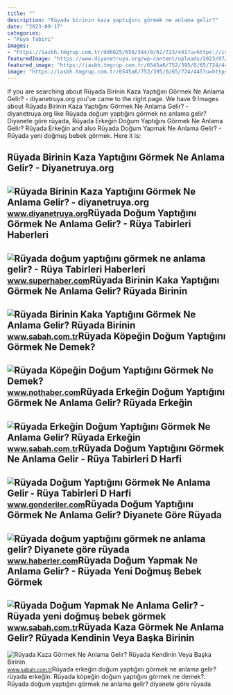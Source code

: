 ```yaml
---
title: ""
description: "Rüyada birinin kaza yaptığını görmek ne anlama gelir?"
date: "2023-09-17"
categories:
- "Ruya Tabiri"
images:
- "https://iasbh.tmgrup.com.tr/dd6625/650/344/0/62/723/441?u=https://isbh.tmgrup.com.tr/sbh/2022/06/27/ruyada-erkegin-dogum-yaptigini-gormek-ne-anlama-gelir-ruyada-erkegin-dogum-yapmasinin-anlami-1656315167819.jpg"
featuredImage: "https://www.diyanetruya.org/wp-content/uploads/2023/07/Ruyada-Birinin-Kaza-Yaptigini-Gormek-Ne-Anlama-Gelir.jpg"
featured_image: "https://iasbh.tmgrup.com.tr/6545a6/752/395/0/65/724/445?u=https://isbh.tmgrup.com.tr/sbh/2022/04/27/ruyada-kaza-gormek-ne-anlama-gelir-ruyada-kendinin-veya-baska-birinin-arabayla-kaza-yaptigini-gormek-anlami-1651060634455.jpg"
image: "https://iasbh.tmgrup.com.tr/6545a6/752/395/0/65/724/445?u=https://isbh.tmgrup.com.tr/sbh/2022/04/27/ruyada-kaza-gormek-ne-anlama-gelir-ruyada-kendinin-veya-baska-birinin-arabayla-kaza-yaptigini-gormek-anlami-1651060634455.jpg"
---
```


If you are searching about Rüyada Birinin Kaza Yaptığını Görmek Ne Anlama Gelir? - diyanetruya.org you've came to the right page. We have 9 Images about Rüyada Birinin Kaza Yaptığını Görmek Ne Anlama Gelir? - diyanetruya.org like Rüyada doğum yaptığını görmek ne anlama gelir? Diyanete göre rüyada, Rüyada Erkeğin Doğum Yaptığını Görmek Ne Anlama Gelir? Rüyada Erkeğin and also Rüyada Doğum Yapmak Ne Anlama Gelir? - Rüyada yeni doğmuş bebek görmek. Here it is:

Rüyada Birinin Kaza Yaptığını Görmek Ne Anlama Gelir? - Diyanetruya.org
-----------------------------------------------------------------------

 ![Rüyada Birinin Kaza Yaptığını Görmek Ne Anlama Gelir? - diyanetruya.org](https://www.diyanetruya.org/wp-content/uploads/2023/07/Ruyada-Birinin-Kaza-Yaptigini-Gormek-Ne-Anlama-Gelir.jpg) <small>www.diyanetruya.org</small>Rüyada Doğum Yaptığını Görmek Ne Anlama Gelir? - Rüya Tabirleri Haberleri
-------------------------------------------------------------------------

 ![Rüyada doğum yaptığını görmek ne anlama gelir? - Rüya Tabirleri Haberleri](https://img.superhaber.com/storage/files/images/2023/04/06/ruyada-dogum-yaptigini-gormek-iR4M_cover.png) <small>www.superhaber.com</small>Rüyada Birinin Kaka Yaptığını Görmek Ne Anlama Gelir? Rüyada Birinin
--------------------------------------------------------------------

 ![Rüyada Birinin Kaka Yaptığını Görmek Ne Anlama Gelir? Rüyada Birinin](https://iasbh.tmgrup.com.tr/9f831b/650/344/0/42/724/422?u=https://isbh.tmgrup.com.tr/sbh/2022/07/04/ruyada-birinin-kaka-yaptigini-gormek-ne-anlama-gelir-ruyada-birinin-kaka-yaptigini-gormenin-anlami-1656935491211.jpg) <small>www.sabah.com.tr</small>Rüyada Köpeğin Doğum Yaptığını Görmek Ne Demek?
-----------------------------------------------

 ![Rüyada Köpeğin Doğum Yaptığını Görmek Ne Demek?](https://i.nothaber.com/storage/files/images/2021/10/23/ruyada-kopegin-dogum-yaptigini-gormek-ne-anlama-gelir-6173ff6b22b10.jpg) <small>www.nothaber.com</small>Rüyada Erkeğin Doğum Yaptığını Görmek Ne Anlama Gelir? Rüyada Erkeğin
---------------------------------------------------------------------

 ![Rüyada Erkeğin Doğum Yaptığını Görmek Ne Anlama Gelir? Rüyada Erkeğin](https://iasbh.tmgrup.com.tr/dd6625/650/344/0/62/723/441?u=https://isbh.tmgrup.com.tr/sbh/2022/06/27/ruyada-erkegin-dogum-yaptigini-gormek-ne-anlama-gelir-ruyada-erkegin-dogum-yapmasinin-anlami-1656315167819.jpg) <small>www.sabah.com.tr</small>Rüyada Doğum Yaptığını Görmek Ne Anlama Gelir - Rüya Tabirleri D Harfi
----------------------------------------------------------------------

 ![Rüyada Doğum Yaptığını Görmek Ne Anlama Gelir - Rüya Tabirleri D Harfi](https://www.gonderiler.com/uploads/ruyada-dogum-yaptigini-gormek-ne-anlama-gelir.jpg) <small>www.gonderiler.com</small>Rüyada Doğum Yaptığını Görmek Ne Anlama Gelir? Diyanete Göre Rüyada
-------------------------------------------------------------------

 ![Rüyada doğum yaptığını görmek ne anlama gelir? Diyanete göre rüyada](https://i.hbrcdn.com/haber/2021/05/26/ruyada-dogum-yapmak-ne-anlama-gelir-ruyada-14156915_1752_amp.jpg) <small>www.haberler.com</small>Rüyada Doğum Yapmak Ne Anlama Gelir? - Rüyada Yeni Doğmuş Bebek Görmek
----------------------------------------------------------------------

 ![Rüyada Doğum Yapmak Ne Anlama Gelir? - Rüyada yeni doğmuş bebek görmek](https://iasbh.tmgrup.com.tr/1ceab2/752/395/0/113/800/533?u=https://isbh.tmgrup.com.tr/sbh/2020/02/23/ruyada-dogum-yapmak-ne-anlama-gelir-ruyada-yeni-dogmus-bebek-gormek-ve-dogum-yaptigini-gormek-1582480946096.jpg) <small>www.sabah.com.tr</small>Rüyada Kaza Görmek Ne Anlama Gelir? Rüyada Kendinin Veya Başka Birinin
----------------------------------------------------------------------

 ![Rüyada Kaza Görmek Ne Anlama Gelir? Rüyada Kendinin Veya Başka Birinin](https://iasbh.tmgrup.com.tr/6545a6/752/395/0/65/724/445?u=https://isbh.tmgrup.com.tr/sbh/2022/04/27/ruyada-kaza-gormek-ne-anlama-gelir-ruyada-kendinin-veya-baska-birinin-arabayla-kaza-yaptigini-gormek-anlami-1651060634455.jpg) <small>www.sabah.com.tr</small>Rüyada erkeğin doğum yaptığını görmek ne anlama gelir? rüyada erkeğin. Rüyada köpeğin doğum yaptığını görmek ne demek?. Rüyada doğum yaptığını görmek ne anlama gelir? diyanete göre rüyada
